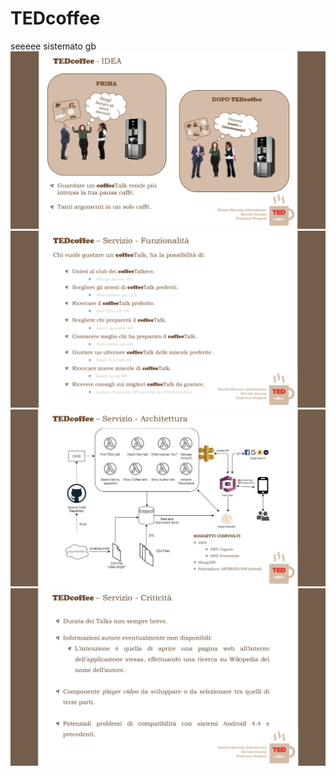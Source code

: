 # TEDcoffee
seeeee sistemato gb
<img src="pic0.jpg" width="600">
<img src="pic1.jpg" width="600">
<img src="pic2.jpg" width="600">
<img src="pic3.jpg" width="600">
